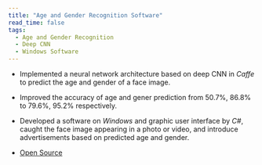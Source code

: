 ```yaml
---
title: "Age and Gender Recognition Software"
read_time: false
tags:
  - Age and Gender Recognition
  - Deep CNN
  - Windows Software
---
```


* Implemented a neural network architecture based on deep CNN in *Caffe* to predict the age and gender of a face image.

* Improved the accuracy of age and gener prediction from 50.7%, 86.8% to 79.6%, 95.2% respectively.

* Developed a software on *Windows* and graphic user interface by *C#*, caught the face image appearing in a photo or video, and introduce advertisements based on predicted age and gender.

* [Open Source](https://github.com/lanouyu/Age-and-Gender-Recognition-Software)

